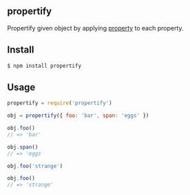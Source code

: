 ## propertify

Propertify given object by applying [property](http://github.com/azer/property) to each property.

## Install

```bash
$ npm install propertify
```

## Usage

```js
propertify = require('propertify')

obj = propertify({ foo: 'bar', span: 'eggs' })

obj.foo()
// => 'bar'

obj.span()
// => 'eggs

obj.foo('strange')

obj.foo()
// => 'strange'
```
